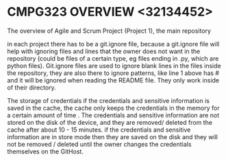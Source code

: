 # CMPG323 OVERVIEW <32134452>
The overview of Agile and Scrum Project (Project 1), the main repository

in each project there has to be a git.ignore file, because a git.ignore file will help with ignoring files and lines that the owner does not want in the repository (could be files of a certain type, eg files ending in .py, which are python files). Git.ignore files are used to ignore blank lines in the files inside the repository, they are also there to ignore patterns, like line 1 above has # and it will be ignored when reading the README file. They only work inside of their directory.  

The storage of credentials 
if the credentials and sensitive information is saved in the cache, the cache only keeps the credentials in the memory for a certain amount of time . The credentials and sensitive information are not stored on the disk of the device, and they are removed/ deleted from the cache after about 10 - 15 minutes.
if the credentials and sensitive information are in store mode then they are saved on the disk and they will not be removed / deleted until the owner changes the credentials themselves on the GitHost.
